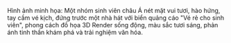 Hình ảnh minh họa: Một nhóm sinh viên châu Á nét mặt vui tươi, hào hứng, tay cầm vé kịch, đứng trước một nhà hát với biển quảng cáo "Vé rẻ cho sinh viên", phong cách đồ họa 3D Render sống động, màu sắc tươi sáng, phản ánh tinh thần khám phá và trải nghiệm văn hóa.